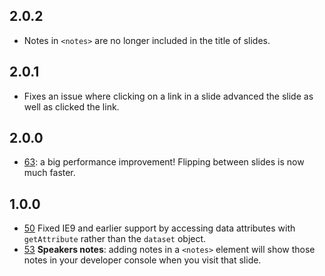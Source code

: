 ## 2.0.2

* Notes in `<notes>` are no longer included in the title of slides.

## 2.0.1

* Fixes an issue where clicking on a link in a slide advanced the slide
  as well as clicked the link.

## 2.0.0

* [63](https://github.com/tmcw/big/pull/63): a big performance improvement!
  Flipping between slides is now much faster.

## 1.0.0

* [50](https://github.com/tmcw/big/issues/50) Fixed IE9 and earlier support by accessing data attributes with `getAttribute`
  rather than the `dataset` object.
* [53](https://github.com/tmcw/big/issues/53) **Speakers notes**: adding
  notes in a `<notes>` element will show those notes in your developer
  console when you visit that slide.

